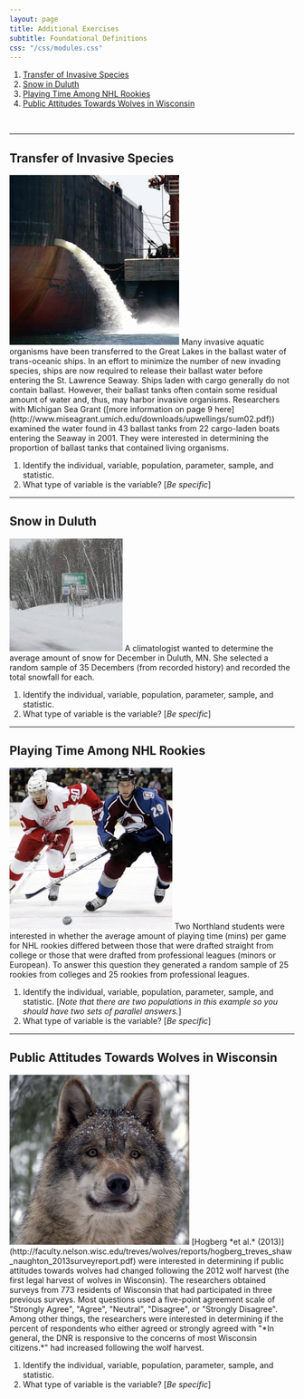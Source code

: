 ```yaml
---
layout: page
title: Additional Exercises
subtitle: Foundational Definitions
css: "/css/modules.css"
---
```


1. [Transfer of Invasive Species](#transfer-of-invasive-species)
1. [Snow in Duluth](#snow-in-duluth)
1. [Playing Time Among NHL Rookies](#playing-time-among-nhl-rookies)
1. [Public Attitudes Towards Wolves in Wisconsin](#public-attitudes-towards-wolves-in-wisconsin)

&nbsp;

----

## Transfer of Invasive Species
<img src="zimgs/ballast-water.jpg" alt="Ballast Water Discharge" class="img-right">
Many invasive aquatic organisms have been transferred to the Great Lakes in the ballast water of trans-oceanic ships. In an effort to minimize the number of new invading species, ships are now required to release their ballast water before entering the St. Lawrence Seaway. Ships laden with cargo generally do not contain ballast. However, their ballast tanks often contain some residual amount of water and, thus, may harbor invasive organisms. Researchers with Michigan Sea Grant ([more information on page 9 here](http://www.miseagrant.umich.edu/downloads/upwellings/sum02.pdf)) examined the water found in 43 ballast tanks from 22 cargo-laden boats entering the Seaway in 2001. They were interested in determining the proportion of ballast tanks that contained living organisms.

1. Identify the individual, variable, population, parameter, sample, and statistic.
1. What type of variable is the variable? [*Be specific*]

----

## Snow in Duluth
<img src="zimgs/duluthsnow.jpg" alt="Duluth snow" class="img-right">
A climatologist wanted to determine the average amount of snow for December in Duluth, MN.  She selected a random sample of 35 Decembers (from recorded history) and recorded the total snowfall for each.

1. Identify the individual, variable, population, parameter, sample, and statistic.
1. What type of variable is the variable? [*Be specific*]

----

## Playing Time Among NHL Rookies
<img src="zimgs/nhlhockey.jpg" alt="Hockey" class="img-right">
Two Northland students were interested in whether the average amount of playing time (mins) per game for NHL rookies differed between those that were drafted straight from college or those that were drafted from professional leagues (minors or European).  To answer this question they generated a random sample of 25 rookies from colleges and 25 rookies from professional leagues.

1. Identify the individual, variable, population, parameter, sample, and statistic. [*Note that there are two populations in this example so you should have two sets of parallel answers.*]
1. What type of variable is the variable? [*Be specific*]

----

## Public Attitudes Towards Wolves in Wisconsin
<img src="zimgs/wiwolf.jpg" alt="Wolf" class="img-right">
[Hogberg *et al.* (2013)](http://faculty.nelson.wisc.edu/treves/wolves/reports/hogberg_treves_shaw_naughton_2013surveyreport.pdf) were interested in determining if public attitudes towards wolves had changed following the 2012 wolf harvest (the first legal harvest of wolves in Wisconsin).  The researchers obtained surveys from 773 residents of Wisconsin that had participated in three previous surveys.  Most questions used a five-point agreement scale of "Strongly Agree", "Agree", "Neutral", "Disagree", or "Strongly Disagree".  Among other things, the researchers were interested in determining if the percent of respondents who either agreed or strongly agreed with "*In general, the DNR is responsive to the concerns of most Wisconsin citizens.*" had increased following the wolf harvest.

1. Identify the individual, variable, population, parameter, sample, and statistic.
1. What type of variable is the variable? [*Be specific*]

